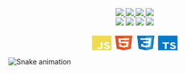 
<div align="center">
    <a href="https://github.com/richardfariax">
    <img height="160em" src="https://github-readme-stats.vercel.app/api?username=richardfariax&show_icons=true&theme=radical&include_all_commits=true&count_private=true"/>
    <img height="160em" src="https://github-readme-stats.vercel.app/api/top-langs/?username=richardfariax&layout=compact&langs_count=7&theme=radical"/>
    <img height="120em" src="https://github-readme-stats.vercel.app/api/pin/?username=richardfariax&repo=systemtest&cache_seconds=86400&theme=radical"/>
    <img height="120em" src="https://github-readme-stats.vercel.app/api/pin/?username=richardfariax&repo=richardfariax&cache_seconds=86400&theme=radical"/>
 <br>
<div align="center"> 
    <a href = "mailto:richardfariax@gmail.com"><img src="https://img.shields.io/badge/-gmail-%23333?style=for-the-badge&logo=gmail&logoColor=white%22%20target=%22_blank"></a>
    <a href="https://www.linkedin.com/in/richardfariasss/" target="_blank"><img src="https://img.shields.io/badge/-linkedin-%23333?style=for-the-badge&logo=linkedin&logoColor=white%22%20target=%22_blank" target="_blank"></a>
    <a href="https://www.instagram.com/in/richardfariasss/" target="_blank"><img src="https://img.shields.io/badge/-instagram-%23333?style=for-the-badge&logo=Instagram&logoColor=white%22%20target=%22_blank" target="_blank"></a>
    <a href="https://wa.me/5548999950720?" target="_blank"><img src="https://img.shields.io/badge/-whatsapp-%23333?style=for-the-badge&logo=whatsapp&logoColor=white%22%20target=%22_blank" target="_blank"></a>  
</div>
</div>
<div style="display: inline_block" align="center"><br>
    <img align="center" alt="Richard-Js" height="30" width="40" src="https://raw.githubusercontent.com/devicons/devicon/master/icons/javascript/javascript-plain.svg">
    <img align="center" alt="Richard-HTML" height="30" width="40" src="https://raw.githubusercontent.com/devicons/devicon/master/icons/html5/html5-original.svg">
    <img align="center" alt="Richard-CSS" height="30" width="40" src="https://raw.githubusercontent.com/devicons/devicon/master/icons/css3/css3-original.svg">
    <img align="center" alt="Richard-Python" height="30" width="40" src="https://raw.githubusercontent.com/devicons/devicon/master/icons/typescript/typescript-original.svg">
</div>
</div>

  ![Snake animation](https://github.com/incubusdev/Incubusdev/blob/output/github-contribution-grid-snake.svg)
  <div>
  
</div><br/> 
